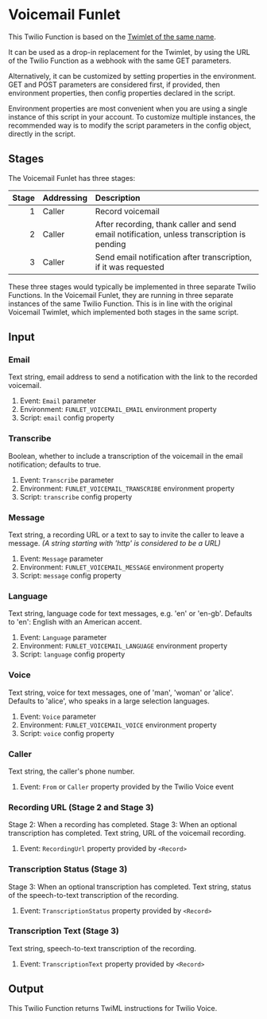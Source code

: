 # Voicemail Funlet

This Twilio Function is based on the [Twimlet of the same name][twimlet].

[twimlet]: https://www.twilio.com/labs/twimlets/voicemail

It can be used as a drop-in replacement for the Twimlet, by using the URL
of the Twilio Function as a webhook with the same GET parameters.

Alternatively, it can be customized by setting properties in the
environment. GET and POST parameters are considered first, if provided,
then environment properties, then config properties declared in the script.

Environment properties are most convenient when you are using a single
instance of this script in your account. To customize multiple instances,
the recommended way is to modify the script parameters in the config object,
directly in the script.

## Stages

The Voicemail Funlet has three stages:

| Stage | Addressing | Description |
| ----: | :--------- | :---------- |
|     1 | Caller     | Record voicemail |
|     2 | Caller     | After recording, thank caller and send email notification, unless transcription is pending |
|     3 | Caller     | Send email notification after transcription, if it was requested |

These three stages would typically be implemented in three separate Twilio
Functions. In the Voicemail Funlet, they are running in three separate
instances of the same Twilio Function. This is in line with the original
Voicemail Twimlet, which implemented both stages in the same script.

## Input

### Email

Text string, email address to send a notification with the link
to the recorded voicemail.

1. Event: `Email` parameter
2. Environment: `FUNLET_VOICEMAIL_EMAIL` environment property
3. Script: `email` config property

### Transcribe

Boolean, whether to include a transcription of the voicemail
in the email notification; defaults to true.

1. Event: `Transcribe` parameter
2. Environment: `FUNLET_VOICEMAIL_TRANSCRIBE` environment property
3. Script: `transcribe` config property

### Message

Text string, a recording URL or a text to say to invite the caller
to leave a message.
*(A string starting with 'http' is considered to be a URL)*

1. Event: `Message` parameter
2. Environment: `FUNLET_VOICEMAIL_MESSAGE` environment property
3. Script: `message` config property

### Language

Text string, language code for text messages, e.g. 'en' or 'en-gb'.
Defaults to 'en': English with an American accent.

1. Event: `Language` parameter
2. Environment: `FUNLET_VOICEMAIL_LANGUAGE` environment property
3. Script: `language` config property

### Voice

Text string, voice for text messages, one of 'man', 'woman' or 'alice'.
Defaults to 'alice', who speaks in a large selection languages.

1. Event: `Voice` parameter
2. Environment: `FUNLET_VOICEMAIL_VOICE` environment property
3. Script: `voice` config property

### Caller

Text string, the caller's phone number.

1. Event: `From` or `Caller` property provided by the Twilio Voice event

### Recording URL (Stage 2 and Stage 3)

Stage 2: When a recording has completed.
Stage 3: When an optional transcription has completed.
Text string, URL of the voicemail recording.

1. Event: `RecordingUrl` property provided by `<Record>`

### Transcription Status (Stage 3)

Stage 3: When an optional transcription has completed.
Text string, status of the speech-to-text transcription of the recording.

1. Event: `TranscriptionStatus` property provided by `<Record>`

### Transcription Text (Stage 3)

Text string, speech-to-text transcription of the recording.

1. Event: `TranscriptionText` property provided by `<Record>`

## Output

This Twilio Function returns TwiML instructions for Twilio Voice.
